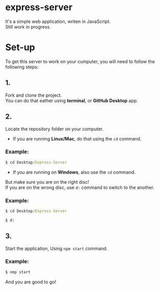 # express-server
It's a simple web application, writen in JavaScript. \
Still work in progress.

# Set-up
To get this server to work on your cumputer, you will need to follow the following steps:

## 1. 
Fork and clone the project. \
You can do that eather using **terminal**, or **GitHub Desktop** app.

## 2.
Locate the repository folder on your computer.
- If you are running **Linux/Mac**, do that using the `cd` command.
### Example:
```cmd
$ cd Desktop/Express-Server
```

- If you are running on **Windows**, also use the `cd` command.

But make sure you are on the right disc! \
If you are on the wrong disc, use `d:` command to switch to the another.
### Example:
```cmd
$ cd Desktop/Express-Server

$ d:
```
## 3.
Start the application, Using `npm start` command.
### Example:
```cmd
$ nmp start
```
And you are good to go!
